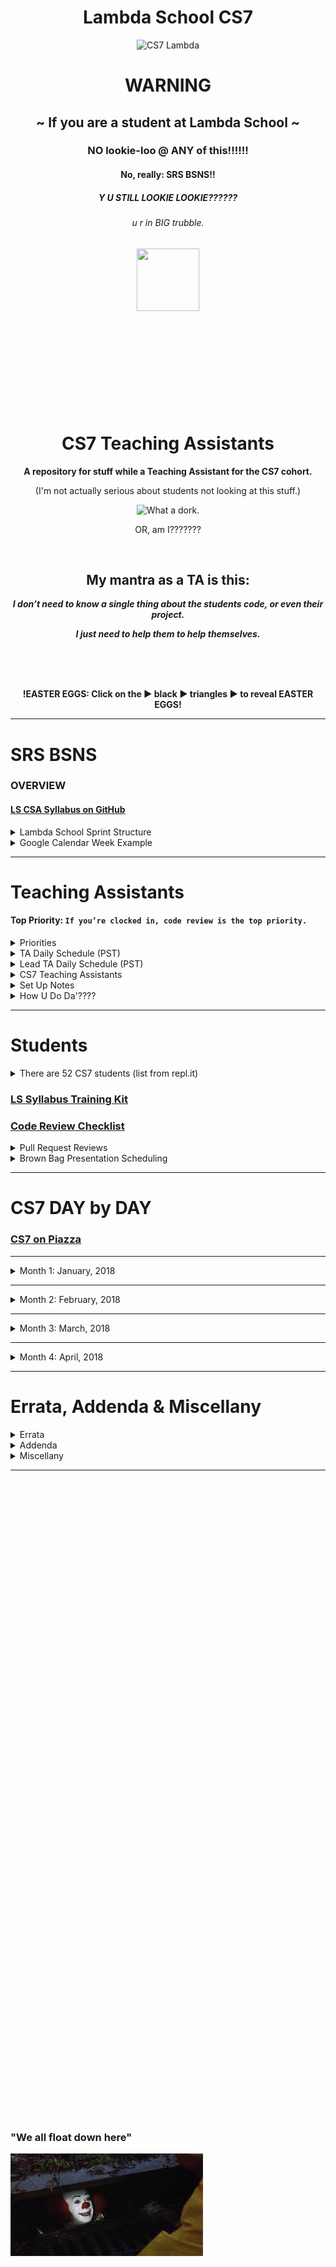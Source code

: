 <div align="center">
  <h1>Lambda School CS7</h1>
  <img src="https://raw.githubusercontent.com/mixelpixel/LambdaSchoolTA/master/art/cs7lambda.png" alt="CS7 Lambda" height="200px" width="200px">
  <h1><b>WARNING</b></h1>
  <h2>~ If you are a student at Lambda School ~</h2>
  <h3>NO lookie-loo @ ANY of this!!!!!!</h3>
  <h4>No, really: SRS BSNS!!</h4>
  <h5>Y U STILL LOOKIE LOOKIE??????</h5>
  <h6>u r in BIG trubble.</h6>
  <img src="https://orig00.deviantart.net/d0b8/f/2015/167/8/5/blue_lambda_as_hecu_marine_by_hanif1807-d8xkuq4.png" height="100px" width="100px">
  <br><br><br><br><br><br><br><br><br><br>
  <h1>CS7 Teaching Assistants</h1>
  <p><b>A repository for stuff while a Teaching Assistant for the CS7 cohort.</b></p>
  <p>(I'm not actually serious about students not looking at this stuff.)</p>
  <img src="https://raw.githubusercontent.com/mixelpixel/LambdaSchoolTA/master/art/what-a-dork.jpg" alt="What a dork.">
  <p>OR, am I???????</p>
  <br>
  <h2>My mantra as a TA is this:</h2>
  <p><i><b>I don’t need to know a single thing about the students code, or even their project.</b></i></p>
  <p><i><b>I just need to help them to help themselves.</b></i></p>
  <br><br><br>
  <p><b>!EASTER EGGS: Click on the ▶︎ black ▶︎ triangles ▶︎ to reveal EASTER EGGS!</b></p>
</div>

***

# SRS BSNS
### OVERVIEW
#### [LS CSA Syllabus on GitHub](https://github.com/LambdaSchool/LambdaCSA-Syllabus)

<details>
  <summary>Lambda School Sprint Structure</summary><p>

  - [Lambda School Sprint Structure](https://docs.google.com/spreadsheets/d/1m83sq7Td5jpJ0XQUTwN7dJKhBHvIUppyHGIQ58pVQl4/edit?usp=sharing)

  ![Lambda School Sprint Structure](art/weeklySchedule.png)

  </p>
</details>

<details>
  <summary>Google Calendar Week Example</summary><p>

  - The CS7 Calendar is available on Google Calendars per invite.

  ![CS& Google Calendar](art/google-calendar.png)

  </p>
</details>

***

# Teaching Assistants
#### Top Priority: `If you’re clocked in, code review is the top priority.`

<details>
  <summary>Priorities</summary><p>

  > When possible (which should be almost always…), code reviews should be done during instruction in the morning.
  > Emphasis is on the current PR’s, not the past ones.
  > Then the queue of questions should be covered in the afternoon.

  ##### Also, as for the queue, I have been doing this:
  1. if there are questions I can address quickly, then I do so in writing.
    - Am trying to fight the urge to jump into a chat (even though it is often easier to verbally explain things).
  2. When given questions in DM’s, I’m in the habit of asking that the question be posted in help channels prior to answering. Also, good to confirm that the student with the question is _PAIR PROGRAMMING_.

  ##### `Code reviews are literally the most important part of your job.`
  > The afternoon questions are great, but in-depth code reviews have more impact.

  </p>
</details>

<details>
  <summary>TA Daily Schedule (PST)</summary><p>

  #### DAILY@9:15am PST CS7 TA Stand Up Meeting (5 - 10 minutes)

  ## Monday through Thursday: Projects & Code Challenges

  | # | Time (PST) | Activity |
  |:---|:---|:---|
  | 1.  | 8         | `/jibble in` |
  | 2.  | 805 - 820 | CS7 TA standup meeting |
  | 3.  | 820 - 9   | Code challenge review help, lecture 845-9 |
  | 5.  | 9 - 11    | 1) GitHub PR code reviews 2) #cs7_help |
  | 6.  | 11        | `/jibble out` |
  | 7.  | 11 - 12   | LUNCH |
  | 8.  | 12        | `jibble in` |
  | 9.  | 12 - 5    | 1) GitHub PR code reviews 2) #cs7_help 3) Zoom <a href="https://youtu.be/-P67b07z7Qw">Breakout</a> rooms |
  | 10. | 5         | `jibble out` |

  ## Friday: Sprint Challenges

  | # | Time (PST) | Activity |
  |:---|:---|:---|
  | 1.  | 8         | `/jibble in` |
  | 2.  | 805 - 820 | CS7 TA standup meeting |
  | 3.  | 820 - 11  | 1) GitHub PR code reviews 2) #cs7_help |
  | 4.  | 11        | `/jibble out` |
  | 5.  | 11 - 12   | LUNCH |
  | 6.  | 12        | `jibble in` |
  | 7.  | 12 - 5    | 1) GitHub PR code reviews 2) #cs7_help 3) Zoom <a href="https://youtu.be/-P67b07z7Qw">Breakout</a> rooms |
  | 8.  | 5         | `jibble out` |

  </p>
</details>

<details>
  <summary>Lead TA Daily Schedule (PST)</summary><p>

  #### DAILY@9:15am PST CS7 TA Stand Up Meeting (5 - 10 minutes)
  ##### In alphabetical order, ask all the TA's
  1. What did you work on yesterday?
  2. What are you working on today?
  3. What is causing you to get stuck?

  #### DAILY@9:30am PST  [Lead TA Stand Up Meeting](https://zoom.us/j/4558930151)

  ## Monday through Thursday: Projects & Code Challenges

  | # | Time (PST) | Activity |
  |:---|:---|:---|
  | 1.  | 450p day before or 750a | Schedule Code Challenge |
  | 2.  | 8         | `/jibble in` |
  | 3.  | 805 - 820 | CS7 TA standup |
  | 4.  | 820 - 845 | 1) GitHub PR code reviews 2) #cs7_help |
  | 5.  | 845 - 9   | LECTURE: code challenge review |
  | 6.  | 930       | Lead TAs mtg: https://zoom.us/j/4558930151 |
  | 7.  | 945 - 11  | 1) GitHub PR code reviews 2) #cs7_help |
  | 8.  | 11        | `/jibble out` |
  | 9.  | 11 - 12   | LUNCH |
  | 10. | 12        | `jibble in` |
  | 11. | 12 - 5    | 1) GitHub PR code reviews 2) #cs7_help 3) Zoom <a href="https://youtu.be/-P67b07z7Qw">Breakout</a> rooms |
  | 12. | 5         | `jibble out` |

  ## Friday: Sprint Challenges

  | # | Time (PST) | Activity |
  |:---|:---|:---|
  | 1.  | 8         | `/jibble in` |
  | 2.  | 805 - 820 | CS7 TA standup |
  | 3.  | 820 - 915 | 1) GitHub PR code reviews 2) #cs7_help |
  | 4.  | 930       | Lead TAs mtg: https://zoom.us/j/4558930151 |
  | 5.  | 945 - 11  | 1) GitHub PR code reviews 2) #cs7_help |
  | 6.  | 11        | `/jibble out` |
  | 7.  | 11 - 12   | LUNCH |
  | 8.  | 12        | `jibble in` |
  | 9.  | 12 - 5    | 1) GitHub PR code reviews 2) #cs7_help 3) Zoom <a href="https://youtu.be/-P67b07z7Qw">Breakout</a> rooms |
  | 10. | 5         | `jibble out` |

  </p>
</details>

<details>
  <summary>CS7 Teaching Assistants</summary><p>

  ### CS7 TA's
  1. Manisha LaL (Chicago, IL) CST
  2. Wesley "Pine Cone" Harvey (Vancouver, BC) PST
  3. Satish Vattikuti (Toledo, OH) EST
  4. Patrick Kennedy (Madison, NH) EST
  5. Tyge Johnson (Salt Lake City, UT) MST

  <img src="https://raw.githubusercontent.com/mixelpixel/LambdaSchoolTA/master/art/TAbyTimezones.jpeg" alt="TA Time Zones" width="300">

  ### CS7 TA Schedules (PST)
  1. Manisha M-F 8-5
  2. Wesley: M-F 8-5
  3. Patrick: M-F 8-5
  4. Tyge Johnson: M-F 8-5
  5. Satish is Part Time: 20hrs total
    - M Tu W Th F: 8AM - 9AM
    - M    W    F: NOON - 5PM
    - week4: M (12-5) . Tuesday(8-10). Wednesday (8-9, 12-5). Thursday(8-9). Friday(8-9, 12-5).

  </p>
</details>

<details>
  <summary>Set Up Notes</summary><p>

  ### Setting up [repl.it](https://repl.it/teacher) code challenges
  Per Emily:
  1. Log into repl.it - you should see the classrooms
  2. When you click on CS7's classroom there should be 3 tabs: published, scheduled, and drafts.
  3. Under drafts, find the code challenge and click on it.
  4. On it's main page on the top right you can schedule it.
  5. Select tomorrow and set the time to 7:59 AM (I do 8, but I'm a rebel)
  6. You can always go back to the scheduled version, click to open it up and you'll have options to edit the tests etc. If you scroll all the way to the bottom, there's a link to the model solution. That's the one the students will see after submission, and the one you can share if you don't want to write one.

  ### Setting up BrownBags
  Per Emily:
  1. So right now I'm scheduling them a week at a time. I contact students individually and occasionally ask for volunteers in the channels. When I get a volunteer I add them to the calendar. The next two weeks are reserved for Sean and Caleb.
  2. The reason I do a week in advance is because sometimes we have to reschedule to make room for guests, and it makes it easier to just move the students back one week as opposed to scheduling them all out three months and having to figure out where to put them
  3. They're 20 minutes long, we aim for 3 per Friday

  ### Slack `/jibble` timeclock
  - In the jibble App channel, use `in` and `out`, see also: `help`
  - https://app.jibble.io/ to access your time sheet and edit times if need be.
  - http://help.jibble.io/timesheets/how-can-i-add-or-edit-time-manually

  ### 1099
  - https://www.irs.gov/businesses/small-businesses-self-employed/independent-contractor-self-employed-or-employee

  </p>
</details>

<details>
  <summary>How U Do Da'????</summary><p>

  ### Posting Links on Piazza
  - Just pasting the YouTube link WON'T result in an HTML link - it'll just be text.
  - MUCH more useful to students: EMBEDDED YouTube content!

  <div align="center">
  <img src="https://raw.githubusercontent.com/mixelpixel/LambdaSchoolTA/master/art/piazza/embed.png" alt="select 'Insert'" height="100">
  <br>
  <img src="https://raw.githubusercontent.com/mixelpixel/LambdaSchoolTA/master/art/piazza/piazzaEmbedYouTube.gif" alt="How to embed YouTube links on Piazza" height="338" width="600">
  </div>

  <details>
  <summary>Less awesome ways to post YouTube links on Piazza</summary><p>

  #### Just pasting a URL does NOT make a link:

  <img src="https://raw.githubusercontent.com/mixelpixel/LambdaSchoolTA/master/art/piazza/text.png" alt="bOrInG!!!" height="100">

  #### A couple extra steps to make it a link:

  <img src="https://raw.githubusercontent.com/mixelpixel/LambdaSchoolTA/master/art/piazza/link1.png" alt="click" height="100">

  <img src="https://raw.githubusercontent.com/mixelpixel/LambdaSchoolTA/master/art/piazza/link2.png" alt="paste" height="100">

  <img src="https://raw.githubusercontent.com/mixelpixel/LambdaSchoolTA/master/art/piazza/link3.png" alt="so very (barely) helpful" height="100">

  <img src="https://raw.githubusercontent.com/mixelpixel/LambdaSchoolTA/master/art/piazza/link4.png" alt="bOrInG!!!" height="100">

  #### [So, yeah, for all the work, embedding the content is easier and more effective!](#posting-links-on-piazza)

  ***

  </p>
  </details>

  ### Slack `/polly` polls
  - oh, it's a thing now with [a web interface](https://app.polly.ai/authoring)... templates... all that.

  ### Chat
  1. Slack chat supports mouse sharing and screen drawing
  2. Zoom

  ### Screen recording
  1. Zoom
  2. Linux: http://www.maartenbaert.be/simplescreenrecorder/ (pic and sound)
  3. macOS: QuickTime Player does screen captures. To record sound, I installed [SoundFlower](https://rogueamoeba.com/freebies/soundflower/) (Got to the GitHub link)
  4. Windows: ???
  5. Ever need to quickly concatenate two Zoom meeting mp4's? …Like in _30_ seconds?? Can haz FFMPEG???
  ```console
  $ ffmpeg -i PART1.mp4 -c copy -bsf:v h264_mp4toannexb -f mpegts temp1.ts
  $ ffmpeg -i PART2.mp4 -c copy -bsf:v h264_mp4toannexb -f mpegts temp2.ts
  $ ffmpeg -i "concat:temp1.ts|temp2.ts" -c copy -bsf:a aac_adtstoasc OUTPUT.mp4
  ```

    - you'll need this on macOS: `brew install ffmpeg`
    - for other OS's: https://trac.ffmpeg.org/wiki/CompilationGuide
    - or just start here: https://ffmpeg.org/

  6. ScreenFlow - Caleb has paid version to render w/o watermark
    - an example using Cursor enlargement, click radar, and displaying modifier keystrokes (e.g. `⌘ + v` for `paste`):

  ![How to upload an embedded YouTube link](art/piazza/piazzaEmbedYouTube.gif)

  7. Convert .mp4 to .gif: https://ezgif.com/video-to-gif

  ### Markdown Preview
  #### GitHub Flavored Markdown (GFM)
  - Manual: https://github.github.com/gfm/
  - CheatSheet: https://github.com/adam-p/markdown-here/wiki/Markdown-Cheatsheet

  #### How to get Markdown previews in text editors (for example in ANSWER.md or ReadMe.md files):
  - Markdown Preview in Atom: https://flight-manual.atom.io/using-atom/sections/writing-in-atom/#previews
  - Markdown Preview in VSC: https://code.visualstudio.com/docs/languages/markdown#_markdown-preview
  - You can also edit the markdown text file, commit the changes, push it to GitHub and view the file online in the browser

  #### Wanna know how to make these expandable sections in markdown?
  1. Click on this [README.md file](README.md), then
  2. click the `edit` icon:

  ![Look, a pencil!](art/look-a-pencil.png)

  3. wrap a section in this HTML:
  ```html
  <details><summary>Displayed Text</summary><p>

  Nested text/markdown

  </p></details>
  ```

  4. make it like this if you want the html collapsable in your text editor:
  ```html
  <details>
    <summary>Displayed Text</summary><p>

    Nested text/markdown

    </p>
  </details>
  ```



  </p>
</details>

***

# Students

<details>
  <summary>There are 52 CS7 students (list from repl.it)</summary><p>

  1. Aaron Burk
  2. Amanda Phillips
  3. Anthony Catalfo
  4. Ashlei Jones
  5. Boeun Kim
  6. Charlie Sparks
  7. Christopher Beards
  8. Cliff Kang
  9. Cody Windeknecht
  10. Courtney Seitz
  11. Daniel Abbott
  12. Daniel Lara
  13. Dani Tacheny
  14. David Loveday
  15. David Soudry
  16. Devin Baldwin
  17. Dixie Korley
  18. Eileen Eddy
  19. Eric Hechavarria
  20. German Go
  21. Giraud Julemis
  22. Glenn-David Daniel
  23. Igor Yermak
  24. John Spraul
  25. Jon Anderson
  26. Jonathan Brunt
  27. Jonathan Bry
  28. Kevin Chan
  29. Lokesh Patel
  30. Lo Saephan
  31. Maximo Delarosa
  32. Michael Marshalkovich
  33. Mike Streltsoff
  34. Nathan Flood
  35. Nathaniel Flory
  36. Nikhil Kamineni
  37. Peter Gray
  38. Punit Rawal
  39. Richard Reis
  40. Ronelle Lawson
  41. Ronnie Miksch
  42. Roy Tan
  43. Russell Bates
  44. Russell Stinson
  45. Sagdi Formanov
  46. Sergey Nam
  47. Shobana Ramesh
  48. Steven Magadan
  49. Tommy Coleman
  50. Tyson Williams
  51. Walter Woodward
  52. Young L

  </p>
</details>

### [LS Syllabus Training Kit](http://ls-training-kit.netlify.com/cs-master)
### [Code Review Checklist](https://github.com/LambdaSchool/Code-Review-Checklist)

<details>
  <summary>Pull Request Reviews</summary><p>

  ### DOM-JavaScript-mini
  - [Erich Hechavarria](https://github.com/LambdaSchool/DOM-JavaScript-mini/pull/60)
  ```
  Looks great - buttons work, layout's on point.
  I opened the page in Chrome, Firefox, Safari & Opera and the buttons all worked.
  Page layout looked good while resizing the browser.
  No console warnings in the Chrome Dev Tools, well done!

  Suggestion for GitHub Pull Requests and commits:
  - Get in the habit of committing more often!
  - Commit messages can be a valuable resource, and also help your focus on each step of the software development process.
  - While `tried` and `done` might be _true_, they don't really describe the state of the project as you were developing it.
  - Commit msgs don't have to be long, but often and succinct is good practice.
  - The command `git log` will show you the history of your project (`space` to page through the longer histories. `q` will get you out of the history display)

  As for PRs - it's helpful for TAs/Instructors if you put _your name_ as the title of the PR.
  Also, you can open a PR as soon as you fork and clone a repo.
  As you push commits to your repo, they'll get added to the PR.
  That way your work is available to us as you develop your project :)
  For example, start a PR title with "**Eric Hech: w.i.p.**"
  Then when you are done, you can edit the title to read, "**Eric Hech: done √**"
  Will also be useful when pair programming to put both peeps names in the title.

  Great job!
  ```

  </p>
</details>

<details>
  <summary>Brown Bag Presentation Scheduling</summary><p>

  ### Interested
  1. Aaron Burk: soft skills / people skills, request 1/26

  </p>
</details>

***

# CS7 DAY by DAY
### [CS7 on Piazza](https://piazza.com/class/jc6vhnh8mdl5pw)

***

<details>
  <summary>Month 1: January, 2018</summary><p>

  <details>
    <summary>Prior to Starting mid-Week 3</summary><p>

    ##### THIS LIST IS JUST AN EDUCATED GUESS RIGHT NOW

    ## Pre-Coursework
    - https://github.com/LambdaSchool/Precourse (PR review???)
    - https://github.com/LambdaSchool/Pre-Course-Git-Fu - Is this issued to students?
    ***
    ## Week 1: Jan. 8 - 12
    ## JavaScript I - IV
    - https://github.com/LambdaSchool/JavaScript-I-Mini
    - https://github.com/LambdaSchool/JavaScript-I
    - https://github.com/LambdaSchool/JavaScript-II-Mini
    - https://github.com/LambdaSchool/JavaScript-II
    - https://github.com/LambdaSchool/Sprint-Challenge--JavaScript
    ***
    ## Week 2: Jan. 16 - 19 (1/15: MLK Jr.)
    ## Data Structures
    - https://github.com/LambdaSchool/Data-Structures-I
    - https://github.com/LambdaSchool/LS-Data-Structures-I-Solution (PR review???)
    - https://github.com/LambdaSchool/Data-Structures-II
    - https://github.com/LambdaSchool/LS-Data-Structures-II-Solution (PR review???)
    - https://github.com/LambdaSchool/Sprint-Challenge--Data-Structures
    ***
    #### Code Challenges 1 through 10
    1. [reverseString](https://piazza.com/class/jc6vhnh8mdl5pw?cid=10)
    2. longestString
    3. [reverseCase](https://piazza.com/class/jc6vhnh8mdl5pw?cid=14)
    4. [reverseNumber](https://piazza.com/class/jc6vhnh8mdl5pw?cid=20)
    5. [moneyFormat](https://piazza.com/class/jc6vhnh8mdl5pw?cid=24)
    6. [toCamepCase](https://piazza.com/class/jc6vhnh8mdl5pw?cid=28)
    7. evenOccurences
    8. [romanNumerals](https://piazza.com/class/jc6vhnh8mdl5pw?cid=33)
    9. [stringCompression](https://piazza.com/class/jc6vhnh8mdl5pw?cid=34)
    10. collatzSequence

    </p>
  </details>

  ***

  ## Week 03: Jan. 22 - 26
  ## HTML/CSS and DOM Manipulation
  - https://github.com/LambdaSchool/HTML-CSS-mini
  - https://github.com/LambdaSchool/LS-Web-Intro-I (???)
  - https://github.com/LambdaSchool/DOM-JavaScript-mini
  - https://github.com/LambdaSchool/DOM-JavaScript-mini-Solution (PR review???)
  - https://github.com/LambdaSchool/Sprint-Challenge-DOM-Javascript
  ### Day 10: Mon, Jan. 22
  #### [Code Challenge 8: Roman Numerals](https://youtu.be/Q5T0Spd69uA)
  ***
  ### Day 11: Tue, Jan. 23
  #### [Code Challenge 9: String Compression](https://youtu.be/5B-3pOd7b2E)
  ***
  ### Day 12: Wed, Jan. 24
  #### [Code Challenge 10: Collatz Sequence](NO_VIDEO_RECORDED)
  #### [Introduction to DOM and manipulation with Vanilla JS - Lecture](https://youtu.be/X8Q1yD1wjig) w/Ivan Mora
  #### [Introduction to DOM and manipulation with Vanilla JS - Q&A](https://youtu.be/iuzkSVRJEss) w/Ivan Mora
  ***
  ### Day 13: Thu, Jan. 25
  #### [Code Challenge 11: Consecutive Strings](https://youtu.be/Ft_nfW8GKiQ) w/Patrick Kennedy

  <details>
  <summary>Consecutive Strings Solution</summary><p>

  <img src="https://raw.githubusercontent.com/mixelpixel/LambdaSchoolTA/master/art/pennywise.jpg" height="200px" width="200px">

  - https://piazza.com/class/jc6vhnh8mdl5pw?cid=40

  ```js
  /*
    You are given an array of strings called arr and an integer k.
    Your task is to return the longest string consisting of k consecutive
    strings from the array.

    n being the length of the string array, if n = 0 or k > n or k <= 0 return "".
   */

  function longestConsecutive(arr, k) {
    // n being the length of the string array, if n = 0 or k > n or k <= 0 return "".
    // n = arr.length
    if (arr.length === 0 || arr.length < k || k <= 0) return '';

    // return the longest string consisting of k consecutive strings from the array.
    return arr
      .map((value, index) => (
        arr.slice(index, index + k).join('')
        ))
      .reduce((longest, current) => (current.length > longest.length) ? current : longest);
  }

  // TEST SUITE - swEEt!
  // console.log(longestConsecutive([], 1), "empty string")      // <--- '' - arr.length === 0
  // console.log(longestConsecutive(["one"], 2), "empty string") // <--- '' - arr.length < k
  // console.log(longestConsecutive(['something'], -1), "empty string")     // <--- '' - k <= 0

  // const array = ['1', '22', '333', '55555', '4444', 'xx', '666666', 'ggg', 'q', 'kk'];
  // console.log(array.length);      // <--- 10
  // console.log(array.slice(3, 6)); // <--- [ '55555', '4444', 'xx' ]
  // console.log(array.join(''));    // <--- 122333555554444xx666666gggqkk
  // console.log(array.map((value, index) => (array.slice(index, index + 2).join('')))); // <--- ugly
  // console.log(array.reduce((longest, current) => current.length > longest.length ? current : longest)); // <--- six sixes


  // console.log(longestConsecutive(["zone", "abigail", "theta", "form", "libe", "zas"], 2)) // <--- "abigailtheta"
  // console.log(longestConsecutive(["zone", "abigail", "theta", "antidisestablishmentarianism", "form", "libe", "zas"], 3)) // <--- abi theta anti
  // console.log(longestConsecutive(["zone", "abigail", "theta", "antidisestablishmentarianism", "capybara", "form", "libe", "zas"], 3)) // <--- theta anti capy

  /*
   RESOURCES: google search "MDN <method name>", W3 schools, Free Code Camp
   ARRAY METHODS
   SLICE: https://developer.mozilla.org/en-US/docs/Web/JavaScript/Reference/Global_Objects/Array/slice
   JOIN: https://developer.mozilla.org/en-US/docs/Web/JavaScript/Reference/Global_Objects/Array/join
   MAP: https://developer.mozilla.org/en-US/docs/Web/JavaScript/Reference/Global_Objects/Array/map
   REDUCE: https://developer.mozilla.org/en-US/docs/Web/JavaScript/Reference/Global_Objects/Array/Reduce
   ALSO GOOD: https://medium.freecodecamp.org/reduce-f47a7da511a9
   */
  ```

  #### Truth Table: Inclusive Or
  - If ANY one of the variables evaluates to `true`, then the entire proposition evaluates to `true`.
  - There are three terms: `phi`, `psi` & `fry`.
  - Each term has two possible states: `true` or `false`.
  - The total number of _possible_ combination of three terms which each have two possible states is...?
  - Number of ***states*** (either true or false) raised to the power of the number of ***terms*** (phi, psi & fry), i.e. 2<sup>3</sup>, or (2 \* 2 \* 2), a.k.a. *eight*:

  | # | phi | psi | fry | "phi inclusive_or psi inclusive_or fry" |
  |:---|:---:|:---:|:---:|:---:|
  | 1) | T | T | T | True |
  | 2) | T | T | F | True |
  | 3) | T | F | T | True |
  | 4) | T | F | F | True |
  | 5) | F | T | T | True |
  | 6) | F | T | F | True |
  | 7) | F | F | T | True |
  | 8) | F | F | F | False |

  #### Exclusive Or (with only two terms)
  - Just a quick explanation of the difference between exclusive and inclusive or logic.
  - An _exclusive_ "or" operator evaluates to true when ONLY one of the terms (operands) is true.
  - i.e. "I will have either a cheese burger, or pizza, but _not both_"

  | Φ | Ψ | "Φ exclusive_or Ψ" |
  |:---:|:---:|:---:|
  | T | T | False |
  | T | F | True |
  | F | T | True |
  | F | F | False |

  </p>
  </details>

  #### [Introduction to DOM and manipulation with Vanilla JS - Q&A 2](https://youtu.be/qpI5z1DAiuY) w/Ivan Mora
  #### [Introduction to DOM and manipulation with Vanilla JS - Q&A 3](https://youtu.be/7qi6vrzgyNE) w/Ivan Mora
  ***
  ### Day 14: Fri, Jan. 26
  #### [Sprint Challenge](https://github.com/LambdaSchool/Sprint-Challenge-DOM-Javascript) Sprint-Challenge-DOM-Javascript
  #### [Introduction to DOM and manipulation with Vanilla JS - Solution 1](?????) w/Ivan Mora
  #### [Introduction to DOM and manipulation with Vanilla JS - Solution 2(Refactor)](https://youtu.be/LgFy3zAXK_o) w/Ivan Mora
  ### Sat, Jan. 27
  #### [CS7 - Introduction to DOM and manipulation with Vanilla JS - Optional Review](https://youtu.be/xZfB890FWMw)


  ***


  ## Week 04: Jan. 29 - Feb. 2
  ## Responsive Design and CSS Pre-Processors
  - https://github.com/lambdaschool/preprocessing-one

  ##### Prep w/ Josh Knell
  - [Friday prior prep walkthrough for TAs](https://youtu.be/KikBMTsdQpc)
  - https://codepen.io/bigknell/pen/zpgMbE

  ##### Posted in Slack Sunday prior: https://lambdaschoolstudents.slack.com/archives/C8ZM4HHD3/p1517169440000109

  <details>
  <summary>Setting up for LESS</summary><p>

  ```
  *Q: Why LESS and not SASS or another preprocessor?*

  A: Learning one will be almost identical to the other but SASS compiles on Ruby and to install Ruby for PC and MAC would have been an unwanted side effect for teaching.  You will find that the time spent in LESS will prepare you for any pre processor.

  *Q: I have node installed, but when I try to install LESS or run any commands I get an error: *

  `npm ERR! Error: EACCES: permission denied, access '/usr/local/lib/node_modules'`

  A: This is because of where your files for the node modules on your computer are stored.  The quick fix is to simply run "sudo" in front of your commands to override the permission error.

  Example:

  `sudo npm install -g less`

  This command, known as "super user do" will grant the correct permissions after you enter a password.

  For a more permanent fix, you can follow this guide on the npm website:

  https://docs.npmjs.com/getting-started/fixing-npm-permissions

  *Q: The pre course video talks about using jet brains IDE to further optimize my LESS build but I don't have that IDE.  What gives?*

  A:  Don't worry about the IDE.  That was just a helpful tip and trick.  We will be going over every detail in our guided demo.  Just get LESS installed and attempt to write a few lines of LESS so you're familiar with it.  Don't stress!
  ```

  #### My notes from Josh’s Friday night lecture on what to focus on for students in CS6/CS7 this week working on CSS Preprocessing with LESS (Leaner Style Sheets) http://lesscss.org/3.x/

  1. CSS nesting for specificity & inheritance
  2. LESS Variables: all go on the top of the LESS script. LESS does not have hoisting like JS
  3. Compiled CSS vs. Uncompiled LESS (in Codepen, compiled CSS is in red)
  4. Comment the closing bracket in LESS for _sanity's sake_
  5. Use Codepen error and analysis tools to troubleshoot.
  6. When using the terminal for preprocessing with `lessc` the error msgs are big!!
  7. Keep your cool ;)
  8. use text minifying to catch scoping errors (especially with siblings)
  9. @media queries are awesome.
  10. Max-width number: everything skinnier gets the change applied.
  11. LESS uses plus, minus, multiplication and division operators.
  12. Escaping for string literals to setup media queries (D.R.Y.) - helpful when juggling laptop, tablet, phone development.
  13. overview for the rest of the week: https://youtu.be/KikBMTsdQpc?t=1h2m36s
  </p>
  </details>

  ##### Day 1 - Preprocessors Intro
  - Required: https://htmlmag.com/article/an-introduction-to-css-preprocessors-sass-less-stylus
  - Documentation: http://lesscss.org/3.x/
  - Install video (my version will be coming soon): https://www.youtube.com/watch?v=YQYJUeokqOY
  ##### Day 2 - Preprocessors Advanced
  ##### Day 3 - Responsive Web Design Intro
  ##### Day 4 - Responsive Web Design Advanced
  ***
  ### Day 15: Mon, Jan. 29
  #### [Code Challenge 12: Sum of Digits](VIDEO_RECORDED_NOT_POSTED) w/Patrick Kennedy
  #### [LECTURE](VIDEO_RECORDED_NOT_POSTED) w/SPEAKER
  #### [LECTURE](VIDEO_RECORDED_NOT_POSTED) w/SPEAKER
  ***
  ### Day 16: Tue, Jan. 30
  #### [Code Challenge ##: CODE_CHALLENGE](VIDEO_RECORDED_NOT_POSTED) w/Satish Vattikuti
  #### [LECTURE](VIDEO_RECORDED_NOT_POSTED) w/SPEAKER
  #### [LECTURE](VIDEO_RECORDED_NOT_POSTED) w/SPEAKER
  ***
  ### Day 17: Wed, Jan. 31
  #### [Code Challenge ##: CODE_CHALLENGE](VIDEO_RECORDED_NOT_POSTED) w/Satish Vattikuti
  #### [LECTURE](VIDEO_RECORDED_NOT_POSTED) w/SPEAKER
  #### [LECTURE](VIDEO_RECORDED_NOT_POSTED) w/SPEAKER
  ***
  ### Day 18: Thu, Feb. 1
  #### [Code Challenge ##: CODE_CHALLENGE](VIDEO_RECORDED_NOT_POSTED) w/Satish Vattikuti
  #### [LECTURE](VIDEO_RECORDED_NOT_POSTED) w/SPEAKER
  #### [LECTURE](VIDEO_RECORDED_NOT_POSTED) w/SPEAKER
  ***
  ### Day 19: Fri, Feb. 2
  #### [Sprint Challenge Repository on GitHub](https://github.com/LambdaSchool/NEW_SPRINT_CHALLENGE) NEW_SPRINT_CHALLENGE
  #### [Brown Bag](LINK) w/SPEAKER: TOPIC
  #### [Sprint Challenge Review](VIDEO_RECORDED_NOT_POSTED) w/SPEAKER
  #### [Sprint Challenge Review](VIDEO_RECORDED_NOT_POSTED) w/SPEAKER

  </p>
</details>


***


<details>
  <summary>Month 2: February, 2018</summary><p>

  ## Week ##: Mon. ## - ##
  ## WEEKLY_SUBJECT
  - GitHub Repositories
  ### Day ##: Mon, Mon. ##
  #### [Code Challenge ##: CODE_CHALLENGE](VIDEO_RECORDED_NOT_POSTED) w/SPEAKER
  #### [LECTURE](VIDEO_RECORDED_NOT_POSTED) w/SPEAKER
  #### [LECTURE](VIDEO_RECORDED_NOT_POSTED) w/SPEAKER
  ***
  ### Day ##: Tue, Mon. ##
  #### [Code Challenge ##: CODE_CHALLENGE](VIDEO_RECORDED_NOT_POSTED) w/SPEAKER
  #### [LECTURE](VIDEO_RECORDED_NOT_POSTED) w/SPEAKER
  #### [LECTURE](VIDEO_RECORDED_NOT_POSTED) w/SPEAKER
  ***
  ### Day ##: Wed, Mon. ##
  #### [Code Challenge ##: CODE_CHALLENGE](VIDEO_RECORDED_NOT_POSTED) w/SPEAKER
  #### [LECTURE](VIDEO_RECORDED_NOT_POSTED) w/SPEAKER
  #### [LECTURE](VIDEO_RECORDED_NOT_POSTED) w/SPEAKER
  ***
  ### Day ##: Thu, Mon. ##
  #### [Code Challenge ##: CODE_CHALLENGE](VIDEO_RECORDED_NOT_POSTED) w/SPEAKER
  #### [LECTURE](VIDEO_RECORDED_NOT_POSTED) w/SPEAKER
  #### [LECTURE](VIDEO_RECORDED_NOT_POSTED) w/SPEAKER
  ***
  ### Day ##: Fri, Mon. ##
  #### [Sprint Challenge Repository on GitHub](https://github.com/LambdaSchool/NEW_SPRINT_CHALLENGE) NEW_SPRINT_CHALLENGE
  #### [Brown Bag](LINK) w/SPEAKER: TOPIC
  #### [Sprint Challenge Review](VIDEO_RECORDED_NOT_POSTED) w/SPEAKER
  #### [Sprint Challenge Review](VIDEO_RECORDED_NOT_POSTED) w/SPEAKER


  ***


  ## Week ##: Mon. ## - ##
  ## WEEKLY_SUBJECT
  - GitHub Repositories
  ### Day ##: Mon, Mon. ##
  #### [Code Challenge ##: CODE_CHALLENGE](VIDEO_RECORDED_NOT_POSTED) w/SPEAKER
  #### [LECTURE](VIDEO_RECORDED_NOT_POSTED) w/SPEAKER
  #### [LECTURE](VIDEO_RECORDED_NOT_POSTED) w/SPEAKER
  ***
  ### Day ##: Tue, Mon. ##
  #### [Code Challenge ##: CODE_CHALLENGE](VIDEO_RECORDED_NOT_POSTED) w/SPEAKER
  #### [LECTURE](VIDEO_RECORDED_NOT_POSTED) w/SPEAKER
  #### [LECTURE](VIDEO_RECORDED_NOT_POSTED) w/SPEAKER
  ***
  ### Day ##: Wed, Mon. ##
  #### [Code Challenge ##: CODE_CHALLENGE](VIDEO_RECORDED_NOT_POSTED) w/SPEAKER
  #### [LECTURE](VIDEO_RECORDED_NOT_POSTED) w/SPEAKER
  #### [LECTURE](VIDEO_RECORDED_NOT_POSTED) w/SPEAKER
  ***
  ### Day ##: Thu, Mon. ##
  #### [Code Challenge ##: CODE_CHALLENGE](VIDEO_RECORDED_NOT_POSTED) w/SPEAKER
  #### [LECTURE](VIDEO_RECORDED_NOT_POSTED) w/SPEAKER
  #### [LECTURE](VIDEO_RECORDED_NOT_POSTED) w/SPEAKER
  ***
  ### Day ##: Fri, Mon. ##
  #### [Sprint Challenge Repository on GitHub](https://github.com/LambdaSchool/NEW_SPRINT_CHALLENGE) NEW_SPRINT_CHALLENGE
  #### [Brown Bag](LINK) w/SPEAKER: TOPIC
  #### [Sprint Challenge Review](VIDEO_RECORDED_NOT_POSTED) w/SPEAKER
  #### [Sprint Challenge Review](VIDEO_RECORDED_NOT_POSTED) w/SPEAKER


  ***


  ## Week ##: Mon. ## - ##
  ## WEEKLY_SUBJECT
  - GitHub Repositories
  ### Day ##: Mon, Mon. ##
  #### [Code Challenge ##: CODE_CHALLENGE](VIDEO_RECORDED_NOT_POSTED) w/SPEAKER
  #### [LECTURE](VIDEO_RECORDED_NOT_POSTED) w/SPEAKER
  #### [LECTURE](VIDEO_RECORDED_NOT_POSTED) w/SPEAKER
  ***
  ### Day ##: Tue, Mon. ##
  #### [Code Challenge ##: CODE_CHALLENGE](VIDEO_RECORDED_NOT_POSTED) w/SPEAKER
  #### [LECTURE](VIDEO_RECORDED_NOT_POSTED) w/SPEAKER
  #### [LECTURE](VIDEO_RECORDED_NOT_POSTED) w/SPEAKER
  ***
  ### Day ##: Wed, Mon. ##
  #### [Code Challenge ##: CODE_CHALLENGE](VIDEO_RECORDED_NOT_POSTED) w/SPEAKER
  #### [LECTURE](VIDEO_RECORDED_NOT_POSTED) w/SPEAKER
  #### [LECTURE](VIDEO_RECORDED_NOT_POSTED) w/SPEAKER
  ***
  ### Day ##: Thu, Mon. ##
  #### [Code Challenge ##: CODE_CHALLENGE](VIDEO_RECORDED_NOT_POSTED) w/SPEAKER
  #### [LECTURE](VIDEO_RECORDED_NOT_POSTED) w/SPEAKER
  #### [LECTURE](VIDEO_RECORDED_NOT_POSTED) w/SPEAKER
  ***
  ### Day ##: Fri, Mon. ##
  #### [Sprint Challenge Repository on GitHub](https://github.com/LambdaSchool/NEW_SPRINT_CHALLENGE) NEW_SPRINT_CHALLENGE
  #### [Brown Bag](LINK) w/SPEAKER: TOPIC
  #### [Sprint Challenge Review](VIDEO_RECORDED_NOT_POSTED) w/SPEAKER
  #### [Sprint Challenge Review](VIDEO_RECORDED_NOT_POSTED) w/SPEAKER

  </p>
</details>


***


<details>
  <summary>Month 3: March, 2018</summary><p>

  ## Week ##: Mon. ## - ##
  ## WEEKLY_SUBJECT
  - GitHub Repositories
  ### Day ##: Mon, Mon. ##
  #### [Code Challenge ##: CODE_CHALLENGE](VIDEO_RECORDED_NOT_POSTED) w/SPEAKER
  #### [LECTURE](VIDEO_RECORDED_NOT_POSTED) w/SPEAKER
  #### [LECTURE](VIDEO_RECORDED_NOT_POSTED) w/SPEAKER
  ***
  ### Day ##: Tue, Mon. ##
  #### [Code Challenge ##: CODE_CHALLENGE](VIDEO_RECORDED_NOT_POSTED) w/SPEAKER
  #### [LECTURE](VIDEO_RECORDED_NOT_POSTED) w/SPEAKER
  #### [LECTURE](VIDEO_RECORDED_NOT_POSTED) w/SPEAKER
  ***
  ### Day ##: Wed, Mon. ##
  #### [Code Challenge ##: CODE_CHALLENGE](VIDEO_RECORDED_NOT_POSTED) w/SPEAKER
  #### [LECTURE](VIDEO_RECORDED_NOT_POSTED) w/SPEAKER
  #### [LECTURE](VIDEO_RECORDED_NOT_POSTED) w/SPEAKER
  ***
  ### Day ##: Thu, Mon. ##
  #### [Code Challenge ##: CODE_CHALLENGE](VIDEO_RECORDED_NOT_POSTED) w/SPEAKER
  #### [LECTURE](VIDEO_RECORDED_NOT_POSTED) w/SPEAKER
  #### [LECTURE](VIDEO_RECORDED_NOT_POSTED) w/SPEAKER
  ***
  ### Day ##: Fri, Mon. ##
  #### [Sprint Challenge Repository on GitHub](https://github.com/LambdaSchool/NEW_SPRINT_CHALLENGE) NEW_SPRINT_CHALLENGE
  #### [Brown Bag](LINK) w/SPEAKER: TOPIC
  #### [Sprint Challenge Review](VIDEO_RECORDED_NOT_POSTED) w/SPEAKER
  #### [Sprint Challenge Review](VIDEO_RECORDED_NOT_POSTED) w/SPEAKER


  ***


  ## Week ##: Mon. ## - ##
  ## WEEKLY_SUBJECT
  - GitHub Repositories
  ### Day ##: Mon, Mon. ##
  #### [Code Challenge ##: CODE_CHALLENGE](VIDEO_RECORDED_NOT_POSTED) w/SPEAKER
  #### [LECTURE](VIDEO_RECORDED_NOT_POSTED) w/SPEAKER
  #### [LECTURE](VIDEO_RECORDED_NOT_POSTED) w/SPEAKER
  ***
  ### Day ##: Tue, Mon. ##
  #### [Code Challenge ##: CODE_CHALLENGE](VIDEO_RECORDED_NOT_POSTED) w/SPEAKER
  #### [LECTURE](VIDEO_RECORDED_NOT_POSTED) w/SPEAKER
  #### [LECTURE](VIDEO_RECORDED_NOT_POSTED) w/SPEAKER
  ***
  ### Day ##: Wed, Mon. ##
  #### [Code Challenge ##: CODE_CHALLENGE](VIDEO_RECORDED_NOT_POSTED) w/SPEAKER
  #### [LECTURE](VIDEO_RECORDED_NOT_POSTED) w/SPEAKER
  #### [LECTURE](VIDEO_RECORDED_NOT_POSTED) w/SPEAKER
  ***
  ### Day ##: Thu, Mon. ##
  #### [Code Challenge ##: CODE_CHALLENGE](VIDEO_RECORDED_NOT_POSTED) w/SPEAKER
  #### [LECTURE](VIDEO_RECORDED_NOT_POSTED) w/SPEAKER
  #### [LECTURE](VIDEO_RECORDED_NOT_POSTED) w/SPEAKER
  ***
  ### Day ##: Fri, Mon. ##
  #### [Sprint Challenge Repository on GitHub](https://github.com/LambdaSchool/NEW_SPRINT_CHALLENGE) NEW_SPRINT_CHALLENGE
  #### [Brown Bag](LINK) w/SPEAKER: TOPIC
  #### [Sprint Challenge Review](VIDEO_RECORDED_NOT_POSTED) w/SPEAKER
  #### [Sprint Challenge Review](VIDEO_RECORDED_NOT_POSTED) w/SPEAKER


  ***


  ## Week ##: Mon. ## - ##
  ## WEEKLY_SUBJECT
  - GitHub Repositories
  ### Day ##: Mon, Mon. ##
  #### [Code Challenge ##: CODE_CHALLENGE](VIDEO_RECORDED_NOT_POSTED) w/SPEAKER
  #### [LECTURE](VIDEO_RECORDED_NOT_POSTED) w/SPEAKER
  #### [LECTURE](VIDEO_RECORDED_NOT_POSTED) w/SPEAKER
  ***
  ### Day ##: Tue, Mon. ##
  #### [Code Challenge ##: CODE_CHALLENGE](VIDEO_RECORDED_NOT_POSTED) w/SPEAKER
  #### [LECTURE](VIDEO_RECORDED_NOT_POSTED) w/SPEAKER
  #### [LECTURE](VIDEO_RECORDED_NOT_POSTED) w/SPEAKER
  ***
  ### Day ##: Wed, Mon. ##
  #### [Code Challenge ##: CODE_CHALLENGE](VIDEO_RECORDED_NOT_POSTED) w/SPEAKER
  #### [LECTURE](VIDEO_RECORDED_NOT_POSTED) w/SPEAKER
  #### [LECTURE](VIDEO_RECORDED_NOT_POSTED) w/SPEAKER
  ***
  ### Day ##: Thu, Mon. ##
  #### [Code Challenge ##: CODE_CHALLENGE](VIDEO_RECORDED_NOT_POSTED) w/SPEAKER
  #### [LECTURE](VIDEO_RECORDED_NOT_POSTED) w/SPEAKER
  #### [LECTURE](VIDEO_RECORDED_NOT_POSTED) w/SPEAKER
  ***
  ### Day ##: Fri, Mon. ##
  #### [Sprint Challenge Repository on GitHub](https://github.com/LambdaSchool/NEW_SPRINT_CHALLENGE) NEW_SPRINT_CHALLENGE
  #### [Brown Bag](LINK) w/SPEAKER: TOPIC
  #### [Sprint Challenge Review](VIDEO_RECORDED_NOT_POSTED) w/SPEAKER
  #### [Sprint Challenge Review](VIDEO_RECORDED_NOT_POSTED) w/SPEAKER

  </p>
</details>

***

<details>
  <summary>Month 4: April, 2018</summary><p>

  ## Week ##: Mon. ## - ##
  ## WEEKLY_SUBJECT
  - GitHub Repositories
  ### Day ##: Mon, Mon. ##
  #### [Code Challenge ##: CODE_CHALLENGE](VIDEO_RECORDED_NOT_POSTED) w/SPEAKER
  #### [LECTURE](VIDEO_RECORDED_NOT_POSTED) w/SPEAKER
  #### [LECTURE](VIDEO_RECORDED_NOT_POSTED) w/SPEAKER
  ***
  ### Day ##: Tue, Mon. ##
  #### [Code Challenge ##: CODE_CHALLENGE](VIDEO_RECORDED_NOT_POSTED) w/SPEAKER
  #### [LECTURE](VIDEO_RECORDED_NOT_POSTED) w/SPEAKER
  #### [LECTURE](VIDEO_RECORDED_NOT_POSTED) w/SPEAKER
  ***
  ### Day ##: Wed, Mon. ##
  #### [Code Challenge ##: CODE_CHALLENGE](VIDEO_RECORDED_NOT_POSTED) w/SPEAKER
  #### [LECTURE](VIDEO_RECORDED_NOT_POSTED) w/SPEAKER
  #### [LECTURE](VIDEO_RECORDED_NOT_POSTED) w/SPEAKER
  ***
  ### Day ##: Thu, Mon. ##
  #### [Code Challenge ##: CODE_CHALLENGE](VIDEO_RECORDED_NOT_POSTED) w/SPEAKER
  #### [LECTURE](VIDEO_RECORDED_NOT_POSTED) w/SPEAKER
  #### [LECTURE](VIDEO_RECORDED_NOT_POSTED) w/SPEAKER
  ***
  ### Day ##: Fri, Mon. ##
  #### [Sprint Challenge Repository on GitHub](https://github.com/LambdaSchool/NEW_SPRINT_CHALLENGE) NEW_SPRINT_CHALLENGE
  #### [Brown Bag](LINK) w/SPEAKER: TOPIC
  #### [Sprint Challenge Review](VIDEO_RECORDED_NOT_POSTED) w/SPEAKER
  #### [Sprint Challenge Review](VIDEO_RECORDED_NOT_POSTED) w/SPEAKER


  ***


  ## Week ##: Mon. ## - ##
  ## WEEKLY_SUBJECT
  - GitHub Repositories
  ### Day ##: Mon, Mon. ##
  #### [Code Challenge ##: CODE_CHALLENGE](VIDEO_RECORDED_NOT_POSTED) w/SPEAKER
  #### [LECTURE](VIDEO_RECORDED_NOT_POSTED) w/SPEAKER
  #### [LECTURE](VIDEO_RECORDED_NOT_POSTED) w/SPEAKER
  ***
  ### Day ##: Tue, Mon. ##
  #### [Code Challenge ##: CODE_CHALLENGE](VIDEO_RECORDED_NOT_POSTED) w/SPEAKER
  #### [LECTURE](VIDEO_RECORDED_NOT_POSTED) w/SPEAKER
  #### [LECTURE](VIDEO_RECORDED_NOT_POSTED) w/SPEAKER
  ***
  ### Day ##: Wed, Mon. ##
  #### [Code Challenge ##: CODE_CHALLENGE](VIDEO_RECORDED_NOT_POSTED) w/SPEAKER
  #### [LECTURE](VIDEO_RECORDED_NOT_POSTED) w/SPEAKER
  #### [LECTURE](VIDEO_RECORDED_NOT_POSTED) w/SPEAKER
  ***
  ### Day ##: Thu, Mon. ##
  #### [Code Challenge ##: CODE_CHALLENGE](VIDEO_RECORDED_NOT_POSTED) w/SPEAKER
  #### [LECTURE](VIDEO_RECORDED_NOT_POSTED) w/SPEAKER
  #### [LECTURE](VIDEO_RECORDED_NOT_POSTED) w/SPEAKER
  ***
  ### Day ##: Fri, Mon. ##
  #### [Sprint Challenge Repository on GitHub](https://github.com/LambdaSchool/NEW_SPRINT_CHALLENGE) NEW_SPRINT_CHALLENGE
  #### [Brown Bag](LINK) w/SPEAKER: TOPIC
  #### [Sprint Challenge Review](VIDEO_RECORDED_NOT_POSTED) w/SPEAKER
  #### [Sprint Challenge Review](VIDEO_RECORDED_NOT_POSTED) w/SPEAKER


  ***


  ## Week ##: Mon. ## - ##
  ## WEEKLY_SUBJECT
  - GitHub Repositories
  ### Day ##: Mon, Mon. ##
  #### [Code Challenge ##: CODE_CHALLENGE](VIDEO_RECORDED_NOT_POSTED) w/SPEAKER
  #### [LECTURE](VIDEO_RECORDED_NOT_POSTED) w/SPEAKER
  #### [LECTURE](VIDEO_RECORDED_NOT_POSTED) w/SPEAKER
  ***
  ### Day ##: Tue, Mon. ##
  #### [Code Challenge ##: CODE_CHALLENGE](VIDEO_RECORDED_NOT_POSTED) w/SPEAKER
  #### [LECTURE](VIDEO_RECORDED_NOT_POSTED) w/SPEAKER
  #### [LECTURE](VIDEO_RECORDED_NOT_POSTED) w/SPEAKER
  ***
  ### Day ##: Wed, Mon. ##
  #### [Code Challenge ##: CODE_CHALLENGE](VIDEO_RECORDED_NOT_POSTED) w/SPEAKER
  #### [LECTURE](VIDEO_RECORDED_NOT_POSTED) w/SPEAKER
  #### [LECTURE](VIDEO_RECORDED_NOT_POSTED) w/SPEAKER
  ***
  ### Day ##: Thu, Mon. ##
  #### [Code Challenge ##: CODE_CHALLENGE](VIDEO_RECORDED_NOT_POSTED) w/SPEAKER
  #### [LECTURE](VIDEO_RECORDED_NOT_POSTED) w/SPEAKER
  #### [LECTURE](VIDEO_RECORDED_NOT_POSTED) w/SPEAKER
  ***
  ### Day ##: Fri, Mon. ##
  #### [Sprint Challenge Repository on GitHub](https://github.com/LambdaSchool/NEW_SPRINT_CHALLENGE) NEW_SPRINT_CHALLENGE
  #### [Brown Bag](LINK) w/SPEAKER: TOPIC
  #### [Sprint Challenge Review](VIDEO_RECORDED_NOT_POSTED) w/SPEAKER
  #### [Sprint Challenge Review](VIDEO_RECORDED_NOT_POSTED) w/SPEAKER

  </p>
</details>

***

# Errata, Addenda & Miscellany

<details>
  <summary>Errata</summary><p>

  1. [LS CSA Syllabus on GitHub](https://github.com/LambdaSchool/LambdaCSA-Syllabus)
    - out of sync with cs7
  2. List of students accuracy? Currently gleaned from the repl.it list of students who've completed assignments.
  3. List of Labs/Sprints released to students?
    - For operational understanding of their knowledge base.
    - And for Pull Request code reviews

  </p>
</details>

<details>
  <summary>Addenda</summary><p>

  1. Complete list of relevant LINKS released to class as supplemental/prepatory material.
  2. Deploy [arc_hive](https://youtu.be/uxIYIhiGMcE) to LS?
  3. Deploy Hackathon2018 Docker env project/sprint set up:
  ```
  Hey Dan, did you watch any of the Hackathon 2018 demos?

  There was a group that built an tool for LS students which - across platforms - could be configured to get students the tools they need for projects with minimal setup. If you have ~5-10 minutes to watch the demo, this link is cued up to their presentation: https://youtu.be/Kn3PX0QEK1U?t=28m53s

  > There would be a docker file for each lesson; each student would install a docker at the beginning, which would include all dependencies and lesson files, and each student could grab their own personal editor; there would literally be no setup time; the lesson could be started immediately.

  I’m thinking this could be useful in Precourse as well? Curious to know what you think - thanks!
  ```

  </p>
</details>

<details>
  <summary>Miscellany</summary><p>

  1. Helping Dan Frehner with https://github.com/mixelpixel/Getting-Started
  2. 1/2 hour demo video on GitHub.
    - Watch [Pre-Course - Git Fu](https://youtu.be/ZihgMcrHOF4).
    - Review https://github.com/LambdaSchool/Precourse/tree/master/Lesson1-Git
  3. Implement Arc Hive into LS?
  4. Hackathon2018 Docker project?
  5. vidpresso???

  </p>
</details>

***
<br><br><br><br><br><br><br><br><br><br><br><br><br><br><br><br><br><br><br><br>
<br><br><br><br><br><br><br><br><br><br><br><br><br><br><br><br><br><br><br><br>
<br><br><br><br><br><br><br><br><br><br><br><br><br><br><br><br><br><br><br><br>
### "We all float down here"
![We all float down here](/art/pennywise.jpeg)
<br><br><br><br><br><br><br><br><br><br><br><br><br><br><br><br><br><br><br><br>
<br><br><br><br><br><br><br><br><br><br><br><br><br><br><br><br><br><br><br><br>
<br><br><br><br><br><br><br><br><br><br><br><br><br><br><br><br><br><br><br><br>
### Balloon?
![Balloon?](/art/balloon.jpg)
